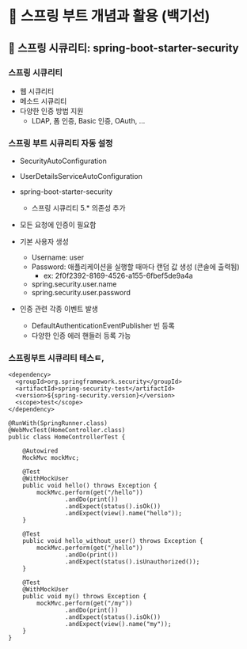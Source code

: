 # :book: 스프링 부트 개념과 활용 (백기선)

## :pushpin: 스프링 시큐리티: spring-boot-starter-security

### 스프링 시큐리티
- 웹 시큐리티
- 메소드 시큐리티
- 다양한 인증 방법 지원
    - LDAP, 폼 인증, Basic 인증, OAuth, ...
    
### 스프링 부트 시큐리티 자동 설정
- SecurityAutoConfiguration
- UserDetailsServiceAutoConfiguration
- spring-boot-starter-security
    - 스프링 시큐리티 5.* 의존성 추가
    
- 모든 요청에 인증이 필요함
- 기본 사용자 생성
    - Username: user
    - Password: 애플리케이션을 실행할 때마다 랜덤 값 생성 (콘솔에 출력됨)
      - ex: 2f0f2392-8169-4526-a155-6fbef5de9a4a
    - spring.security.user.name
    - spring.security.user.password
    
- 인증 관련 각종 이벤트 발생
    - DefaultAuthenticationEventPublisher 빈 등록
    - 다양한 인증 에러 핸들러 등록 가능
  

### 스프링부트 시큐리티 테스ㅌ,

```
<dependency>
  <groupId>org.springframework.security</groupId>
  <artifactId>spring-security-test</artifactId>
  <version>${spring-security.version}</version>
  <scope>test</scope>
</dependency>
```

```
@RunWith(SpringRunner.class)
@WebMvcTest(HomeController.class)
public class HomeControllerTest {

    @Autowired
    MockMvc mockMvc;

    @Test
    @WithMockUser
    public void hello() throws Exception {
        mockMvc.perform(get("/hello"))
                .andDo(print())
                .andExpect(status().isOk())
                .andExpect(view().name("hello"));
    }

    @Test
    public void hello_without_user() throws Exception {
        mockMvc.perform(get("/hello"))
                .andDo(print())
                .andExpect(status().isUnauthorized());
    }

    @Test
    @WithMockUser
    public void my() throws Exception {
        mockMvc.perform(get("/my"))
                .andDo(print())
                .andExpect(status().isOk())
                .andExpect(view().name("my"));
    }
}
```